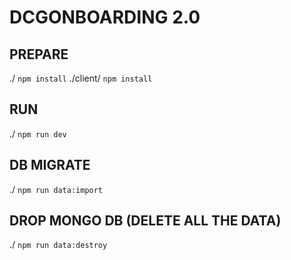 # DCGONBOARDING 2.0

## PREPARE
./ `npm install` 
./client/ `npm install`

## RUN
./ `npm run dev`

## DB MIGRATE
./ `npm run data:import`

## DROP MONGO DB (DELETE ALL THE DATA)
./ `npm run data:destroy`